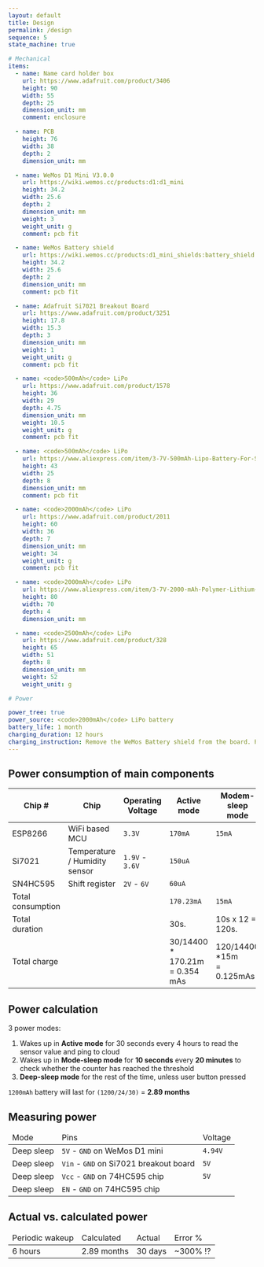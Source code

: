 ```yaml
---
layout: default
title: Design
permalink: /design
sequence: 5
state_machine: true

# Mechanical
items:
  - name: Name card holder box
    url: https://www.adafruit.com/product/3406
    height: 90
    width: 55
    depth: 25
    dimension_unit: mm
    comment: enclosure

  - name: PCB
    height: 76
    width: 38
    depth: 2
    dimension_unit: mm

  - name: WeMos D1 Mini V3.0.0
    url: https://wiki.wemos.cc/products:d1:d1_mini
    height: 34.2
    width: 25.6
    depth: 2
    dimension_unit: mm
    weight: 3
    weight_unit: g
    comment: pcb fit

  - name: WeMos Battery shield
    url: https://wiki.wemos.cc/products:d1_mini_shields:battery_shield
    height: 34.2
    width: 25.6
    depth: 2
    dimension_unit: mm
    comment: pcb fit

  - name: Adafruit Si7021 Breakout Board
    url: https://www.adafruit.com/product/3251
    height: 17.8
    width: 15.3
    depth: 3
    dimension_unit: mm
    weight: 1
    weight_unit: g
    comment: pcb fit

  - name: <code>500mAh</code> LiPo
    url: https://www.adafruit.com/product/1578
    height: 36
    width: 29
    depth: 4.75
    dimension_unit: mm
    weight: 10.5
    weight_unit: g
    comment: pcb fit

  - name: <code>500mAh</code> LiPo
    url: https://www.aliexpress.com/item/3-7V-500mAh-Lipo-Battery-For-Syma-X5C-X5SW-M68-Cheerson-CX-30-H5C-Quadrocopter-3/32918919539.html
    height: 43
    width: 25
    depth: 8
    dimension_unit: mm
    comment: pcb fit

  - name: <code>2000mAh</code> LiPo
    url: https://www.adafruit.com/product/2011
    height: 60
    width: 36
    depth: 7
    dimension_unit: mm
    weight: 34
    weight_unit: g
    comment: pcb fit

  - name: <code>2000mAh</code> LiPo
    url: https://www.aliexpress.com/item/3-7V-2000-mAh-Polymer-Lithium-Battery-LiPo-For-GPS-Tablet-PC-407080/2055208577.html
    height: 80
    width: 70
    depth: 4
    dimension_unit: mm

  - name: <code>2500mAh</code> LiPo
    url: https://www.adafruit.com/product/328
    height: 65
    width: 51
    depth: 8
    dimension_unit: mm
    weight: 52
    weight_unit: g

# Power

power_tree: true
power_source: <code>2000mAh</code> LiPo battery
battery_life: 1 month
charging_duration: 12 hours
charging_instruction: Remove the WeMos Battery shield from the board. Plug in the USB cable to the WeMos battery shield to charge. <code>Red</code> LED will be on while it is charging.<code>Green</code> LED will be on when charging is complete.
---
```



<section class="section is-small">
  <div class="container">
    <h2 class="title is-1">Power consumption of main components</h2>
    <table class="table is-fullwidth">
      <thead>
        <tr>
          <th>Chip #</th>
          <th>Chip</th>
          <th>Operating Voltage</th>
          <th>Active mode</th>
          <th>Modem-sleep mode</th>
          <th>Deep-sleep mode</th>
          <th>Total</th>
        </tr>
      </thead>
      <tbody>
        <tr>
          <td>ESP8266</td>
          <td>WiFi based MCU</td>
          <td><code>3.3V</code></td>
          <td><code>170mA</code></td>
          <td><code>15mA</code></td>
          <td><code>10uA</code></td>
          <td></td>
        </tr>
        <tr>
          <td>Si7021</td>
          <td>Temperature / Humidity sensor</td>
          <td><code>1.9V</code> - <code>3.6V</code></td>
          <td><code>150uA</code></td>
          <td></td>
          <td><code>60nA</code></td>
          <td></td>
        </tr>
        <tr>
          <td>SN4HC595</td>
          <td>Shift register</td>
          <td><code>2V</code> - <code>6V</code></td>
          <td><code>60uA</code></td>
          <td></td>
          <td><code>1uA</code></td>
          <td></td>
        </tr>
        <tr class="is-selected">
          <td>Total consumption</td>
          <td></td>
          <td></td>
          <td><code>170.23mA</code></td>
          <td><code>15mA</code></td>
          <td><code>11.06uA</code></td>
          <td></td>
        </tr>
        <tr class="is-selected">
          <td>Total duration</td>
          <td></td>
          <td></td>
          <td>30s.</td>
          <td>10s x 12 = 120s.</td>
          <td>4h.</td>
          <td>4h.</td>
        </tr>
        <tr class="is-selected">
          <td>Total charge</td>
          <td></td>
          <td></td>
          <td>30/14400 * 170.21m <br>= 0.354 mAs</td>
          <td>120/14400 *15m <br>= 0.125mAs</td>
          <td>14250/14400 * 11.06u <br>= 0.011mAs</td>
          <td>0.589mAs</td>
        </tr>
      </tbody>
    </table>
  </div>
</section>

<section class="section is-small">
  <div class="container">
    <h2 class="title is-1">Power calculation</h2>
    <div class="content is-medium">
      <p>3 power modes:</p>
      <ol>
        <li>Wakes up in <strong>Active mode</strong> for 30 seconds every 4 hours to read the sensor value and ping to cloud</li>
        <li>Wakes up in <strong>Mode-sleep mode</strong> for <strong>10 seconds</strong> every <strong>20 minutes</strong> to check whether the counter has reached the threshold</li>
        <li><strong>Deep-sleep mode</strong> for the rest of the time, unless user button pressed</li>
      </ol>
      <p><code>1200mAh</code> battery will last for <code>(1200/24/30)</code> = <strong>2.89 months</strong></p>
    </div>
  </div>
</section>

<section class="section is-small">
  <div class="container">
    <h2 class="title is-1">Measuring power</h2>
    <table class="table is-fullwidth">
      <thead>
        <tr>
          <td>Mode</td>
          <td>Pins</td>
          <td>Voltage</td>
        </tr>
      </thead>
      <tbody>
        <tr>
          <td>Deep sleep</td>
          <td><code>5V</code> - <code>GND</code> on WeMos D1 mini</td>
          <td><code>4.94V</code></td>
        </tr>
        <tr>
          <td>Deep sleep</td>
          <td><code>Vin</code> - <code>GND</code> on Si7021 breakout board</td>
          <td><code>5V</code></td>
        </tr>
        <tr>
          <td>Deep sleep</td>
          <td><code>Vcc</code> - <code>GND</code> on 74HC595 chip</td>
          <td><code>5V</code></td>
        </tr>
        <tr>
          <td>Deep sleep</td>
          <td><code>EN</code> - <code>GND</code> on 74HC595 chip</td>
          <td></td>
        </tr>
      </tbody>
    </table>
  </div>
</section>

<section class="section is-small">
  <div class="container">
    <h2 class="title is-1">Actual vs. calculated power</h2>
    <table class="table is-fullwidth">
      <thead>
        <tr>
          <td>Periodic wakeup</td>
          <td>Calculated</td>
          <td>Actual</td>
          <td>Error %</td>
        </tr>
      </thead>
      <tbody>
        <tr>
          <td>6 hours</td>
          <td>2.89 months</td>
          <td>30 days</td>
          <td>~300% ⁉️</td>
        </tr>
      </tbody>
    </table>
  </div>
</section>
